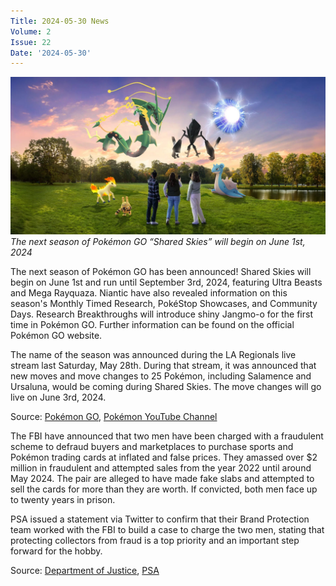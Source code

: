 ```yaml
---
Title: 2024-05-30 News
Volume: 2
Issue: 22
Date: '2024-05-30'
---
```



[![The next season of Pokémon GO “Shared Skies” will begin on June 1st, 2024](/web/images/the-next-season-of-pokemon-go-shared-skies-will-begin-on-june-1st-2024.png)](/web/images/the-next-season-of-pokemon-go-shared-skies-will-begin-on-june-1st-2024.png)*The next season of Pokémon GO “Shared Skies” will begin on June 1st, 2024*



The next season of Pokémon GO has been announced! Shared Skies will begin on June 1st and run until September 3rd, 2024, featuring Ultra Beasts and Mega Rayquaza. Niantic have also revealed information on this season's Monthly Timed Research, PokéStop Showcases, and Community Days. Research Breakthroughs will introduce shiny Jangmo-o for the first time in Pokémon GO. Further information can be found on the official Pokémon GO website.

The name of the season was announced during the LA Regionals live stream last Saturday, May 28th. During that stream, it was announced that new moves and move changes to 25 Pokémon, including Salamence and Ursaluna, would be coming during Shared Skies. The move changes will go live on June 3rd, 2024.

Source: [Pokémon GO](https://pokemongolive.com/seasons/shared-skies), [Pokémon YouTube Channel](https://www.youtube.com/watch?v=IjoCpTsnCRw)

The FBI have announced that two men have been charged with a fraudulent scheme to defraud buyers and marketplaces to purchase sports and Pokémon trading cards at inflated and false prices. They amassed over $2 million in fraudulent and attempted sales from the year 2022 until around May 2024. The pair are alleged to have made fake slabs and attempted to sell the cards for more than they are worth. If convicted, both men face up to twenty years in prison.

PSA issued a statement via Twitter to confirm that their Brand Protection team worked with the FBI to build a case to charge the two men, stating that protecting collectors from fraud is a top priority and an important step forward for the hobby.

Source: [Department of Justice](https://www.justice.gov/usao-sdny/pr/operators-nationwide-sports-and-pokemon-trading-card-fraud-arrested), [PSA](https://x.com/PSAcard/status/1793831826773225983)